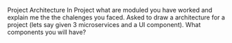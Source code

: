 Project Architecture
In Project what are moduled you have worked and explain me the the chalenges you faced.
Asked to draw a architecture for a project (lets say given 3 microservices and a UI component). What components you will have?



